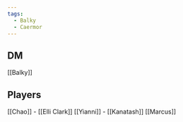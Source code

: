 ```yaml
---
tags:
  - Balky
  - Caermor
---
```

## DM 
[[Balky]]

## Players

[[Chao]] - [[Elli Clark]]
[[Yianni]] - [[Kanatash]]
[[Marcus]] 



